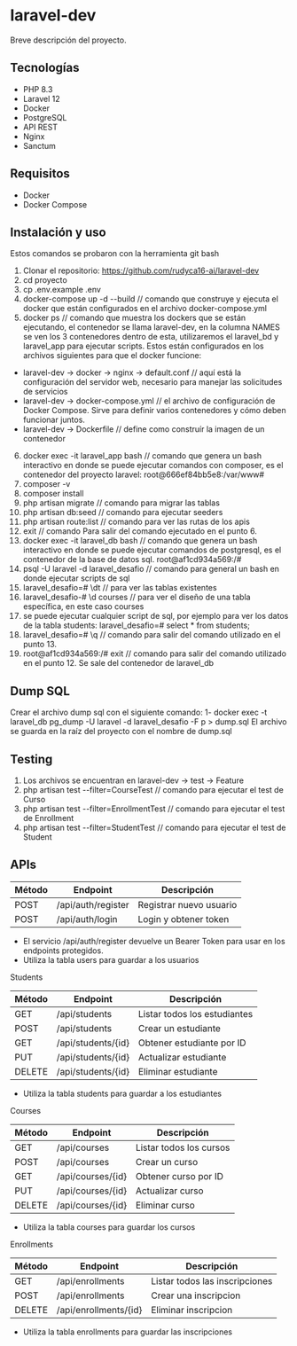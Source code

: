 # laravel-dev

Breve descripción del proyecto.

## Tecnologías
- PHP 8.3
- Laravel 12
- Docker
- PostgreSQL
- API REST
- Nginx
- Sanctum

## Requisitos
- Docker
- Docker Compose

## Instalación y uso
Estos comandos se probaron con la herramienta git bash
1. Clonar el repositorio:
https://github.com/rudyca16-ai/laravel-dev
2. cd proyecto
3. cp .env.example .env
4. docker-compose up -d --build // comando que construye y ejecuta el docker que están configurados en el archivo docker-compose.yml
5. docker ps // comando que muestra los dockers que se están ejecutando, el contenedor se llama laravel-dev,
en la columna NAMES se ven los 3 contenedores dentro de esta, utilizaremos el laravel_bd y laravel_app para ejecutar scripts.
Estos están configurados en los archivos siguientes para que el docker funcione:
- laravel-dev -> docker -> nginx -> default.conf // aquí está la configuración del servidor web, necesario para manejar 
las solicitudes de servicios
- laravel-dev -> docker-compose.yml // el archivo de configuración de Docker Compose. Sirve para definir varios 
contenedores y cómo deben funcionar juntos.
- laravel-dev -> Dockerfile // define como construír la imagen de un contenedor
6. docker exec -it laravel_app bash // comando que genera un bash interactivo en donde se puede ejecutar comandos con composer,
es el contenedor del proyecto laravel:
root@666ef84bb5e8:/var/www#
7. composer -v
8. composer install
9. php artisan migrate // comando para migrar las tablas
10. php artisan db:seed // comando para ejecutar seeders
11. php artisan route:list // comando para ver las rutas de los apis
12. exit // comando Para salir del comando ejecutado en el punto 6.
13. docker exec -it laravel_db bash // comando que genera un bash interactivo en donde se puede ejecutar comandos de postgresql, 
es el contenedor de la base de datos sql.
root@af1cd934a569:/#
14. psql -U laravel -d laravel_desafio // comando para general un bash en donde ejecutar scripts de sql
15. laravel_desafio=# \dt // para ver las tablas existentes
16. laravel_desafio-# \d courses // para ver el diseño de una tabla específica, en este caso courses
17. se puede ejecutar cualquier script de sql, por ejemplo para ver los datos de la tabla students:
laravel_desafio=# select * from students;
18. laravel_desafio=# \q // comando para salir del comando utilizado en el punto 13.
19. root@af1cd934a569:/# exit // comando para salir del comando utilizado en el punto 12. Se sale del contenedor de laravel_db

## Dump SQL
Crear el archivo dump sql con el siguiente comando:
1- docker exec -t laravel_db pg_dump -U laravel -d laravel_desafio -F p > dump.sql
El archivo se guarda en la raíz del proyecto con el nombre de dump.sql

## Testing
1. Los archivos se encuentran en laravel-dev -> test -> Feature
2. php artisan test --filter=CourseTest // comando para ejecutar el test de Curso
3. php artisan test --filter=EnrollmentTest // comando para ejecutar el test de Enrollment
4. php artisan test --filter=StudentTest // comando para ejecutar el test de Student


## APIs
| Método | Endpoint           | Descripción             |
| ------ | ------------------ | ----------------------- |
| POST   | /api/auth/register | Registrar nuevo usuario |
| POST   | /api/auth/login    | Login y obtener token   |

- El servicio /api/auth/register devuelve un Bearer Token para usar en los endpoints protegidos.
- Utiliza la tabla users para guardar a los usuarios

Students

| Método | Endpoint           | Descripción                  |
| ------ | ------------------ | ---------------------------- |
| GET    | /api/students      | Listar todos los estudiantes |
| POST   | /api/students      | Crear un estudiante          |
| GET    | /api/students/{id} | Obtener estudiante por ID    |
| PUT    | /api/students/{id} | Actualizar estudiante        |
| DELETE | /api/students/{id} | Eliminar estudiante          |

- Utiliza la tabla students para guardar a los estudiantes

Courses

| Método | Endpoint          | Descripción             |
| ------ |-------------------|-------------------------|
| GET    | /api/courses      | Listar todos los cursos |
| POST   | /api/courses      | Crear un curso          |
| GET    | /api/courses/{id} | Obtener curso por ID    |
| PUT    | /api/courses/{id} | Actualizar curso        |
| DELETE | /api/courses/{id} | Eliminar curso          |

- Utiliza la tabla courses para guardar los cursos

Enrollments

| Método | Endpoint              | Descripción                    |
| ------ |-----------------------|--------------------------------|
| GET    | /api/enrollments      | Listar todos las inscripciones |
| POST   | /api/enrollments      | Crear una inscripcion          |
| DELETE | /api/enrollments/{id} | Eliminar inscripcion           |

- Utiliza la tabla enrollments para guardar las inscripciones







